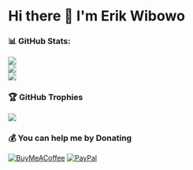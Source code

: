 
# Hi there 👋  I'm Erik Wibowo
### 📊 GitHub Stats:
![](https://github-readme-stats.vercel.app/api?username=erikwibowo&theme=onedark&hide_border=true&include_all_commits=true&count_private=true)<br/>
![](https://github-readme-streak-stats.herokuapp.com/?user=erikwibowo&theme=onedark&hide_border=true)<br/>
![](https://github-readme-stats.vercel.app/api/top-langs/?username=erikwibowo&theme=onedark&hide_border=true&include_all_commits=true&count_private=true&layout=compact)

### 🏆 GitHub Trophies
![](https://github-profile-trophy.vercel.app/?username=erikwibowo&theme=onedark&no-frame=true&no-bg=false&margin-w=4)

### 💰 You can help me by Donating
[![BuyMeACoffee](https://img.shields.io/badge/Buy%20Me%20a%20Coffee-ffdd00?style=for-the-badge&logo=buy-me-a-coffee&logoColor=black)](https://buymeacoffee.com/erikwibowo) [![PayPal](https://img.shields.io/badge/PayPal-00457C?style=for-the-badge&logo=paypal&logoColor=white)](https://paypal.me/erikwibo) 

